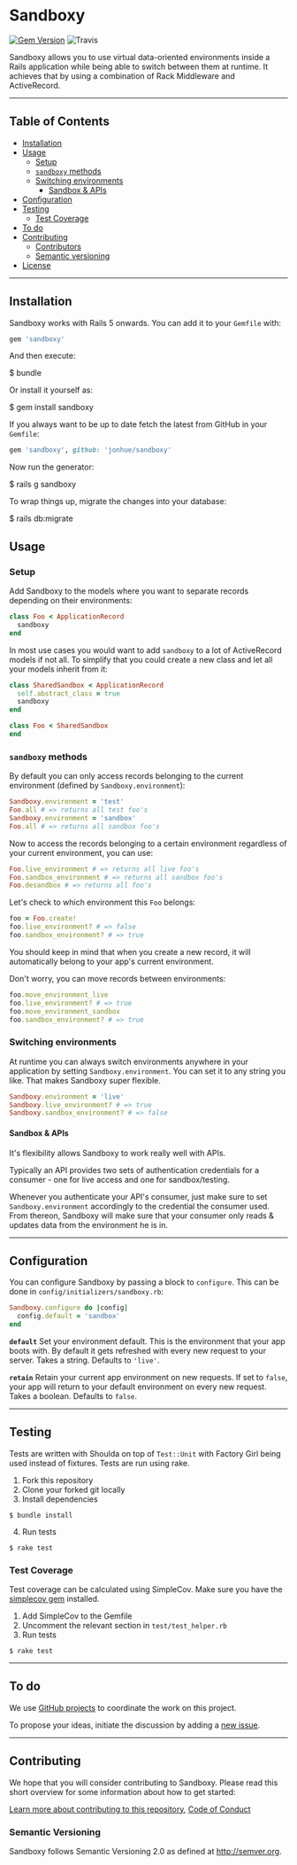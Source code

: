 # Sandboxy

[![Gem Version](https://badge.fury.io/rb/sandboxy.svg)](https://badge.fury.io/rb/sandboxy) ![Travis](https://travis-ci.org/jonhue/sandboxy.svg?branch=master)

Sandboxy allows you to use virtual data-oriented environments inside a Rails application while being able to switch between them at runtime. It achieves that by using a combination of Rack Middleware and ActiveRecord.

---

## Table of Contents

* [Installation](#installation)
* [Usage](#usage)
  * [Setup](#setup)
  * [`sandboxy` methods](#sandboxy-methods)
  * [Switching environments](#switching-environments)
    * [Sandbox & APIs](#sandbox--apis)
* [Configuration](#configuration)
* [Testing](#testing)
  * [Test Coverage](#test-coverage)
* [To do](#to-do)
* [Contributing](#contributing)
  * [Contributors](#contributors)
  * [Semantic versioning](#semantic-versioning)
* [License](#license)

---

## Installation

Sandboxy works with Rails 5 onwards. You can add it to your `Gemfile` with:

```ruby
gem 'sandboxy'
```

And then execute:

  $ bundle

Or install it yourself as:

  $ gem install sandboxy

If you always want to be up to date fetch the latest from GitHub in your `Gemfile`:

```ruby
gem 'sandboxy', github: 'jonhue/sandboxy'
```

Now run the generator:

  $ rails g sandboxy

To wrap things up, migrate the changes into your database:

  $ rails db:migrate

## Usage

### Setup

Add Sandboxy to the models where you want to separate records depending on their environments:

```ruby
class Foo < ApplicationRecord
  sandboxy
end
```

In most use cases you would want to add `sandboxy` to a lot of ActiveRecord models if not all. To simplify that you could create a new class and let all your models inherit from it:

```ruby
class SharedSandbox < ApplicationRecord
  self.abstract_class = true
  sandboxy
end

class Foo < SharedSandbox
end
```

### `sandboxy` methods

By default you can only access records belonging to the current environment (defined by `Sandboxy.environment`):

```ruby
Sandboxy.environment = 'test'
Foo.all # => returns all test foo's
Sandboxy.environment = 'sandbox'
Foo.all # => returns all sandbox foo's
```

Now to access the records belonging to a certain environment regardless of your current environment, you can use:

```ruby
Foo.live_environment # => returns all live foo's
Foo.sandbox_environment # => returns all sandbox foo's
Foo.desandbox # => returns all foo's
```

Let's check to which environment this `Foo` belongs:

```ruby
foo = Foo.create!
foo.live_environment? # => false
foo.sandbox_environment? # => true
```

You should keep in mind that when you create a new record, it will automatically belong to your app's current environment.

Don't worry, you can move records between environments:

```ruby
foo.move_environment_live
foo.live_environment? # => true
foo.move_environment_sandbox
foo.sandbox_environment? # => true
```

### Switching environments

At runtime you can always switch environments anywhere in your application by setting `Sandboxy.environment`. You can set it to any string you like. That makes Sandboxy super flexible.

```ruby
Sandboxy.environment = 'live'
Sandboxy.live_environment? # => true
Sandboxy.sandbox_environment? # => false
```

#### Sandbox & APIs

It's flexibility allows Sandboxy to work really well with APIs.

Typically an API provides two sets of authentication credentials for a consumer - one for live access and one for sandbox/testing.

Whenever you authenticate your API's consumer, just make sure to set `Sandboxy.environment` accordingly to the credential the consumer used. From thereon, Sandboxy will make sure that your consumer only reads & updates data from the environment he is in.

---

## Configuration

You can configure Sandboxy by passing a block to `configure`. This can be done in `config/initializers/sandboxy.rb`:

```ruby
Sandboxy.configure do |config|
  config.default = 'sandbox'
end
```

**`default`** Set your environment default. This is the environment that your app boots with. By default it gets refreshed with every new request to your server. Takes a string. Defaults to `'live'`.

**`retain`** Retain your current app environment on new requests. If set to `false`, your app will return to your default environment on every new request. Takes a boolean. Defaults to `false`.

---

## Testing

Tests are written with Shoulda on top of `Test::Unit` with Factory Girl being used instead of fixtures. Tests are run using rake.

1. Fork this repository
2. Clone your forked git locally
3. Install dependencies

  `$ bundle install`

4. Run tests

  `$ rake test`

### Test Coverage

Test coverage can be calculated using SimpleCov. Make sure you have the [simplecov gem](https://github.com/colszowka/simplecov) installed.

1. Add SimpleCov to the Gemfile
2. Uncomment the relevant section in `test/test_helper.rb`
3. Run tests

  `$ rake test`

---

## To do

We use [GitHub projects](https://github.com/jonhue/sandboxy/projects/1) to coordinate the work on this project.

To propose your ideas, initiate the discussion by adding a [new issue](https://github.com/jonhue/sandboxy/issues/new).

---

## Contributing

We hope that you will consider contributing to Sandboxy. Please read this short overview for some information about how to get started:

[Learn more about contributing to this repository](CONTRIBUTING.md), [Code of Conduct](CODE_OF_CONDUCT.md)

### Semantic Versioning

Sandboxy follows Semantic Versioning 2.0 as defined at http://semver.org.

